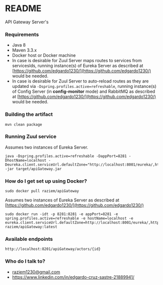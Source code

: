 # README #

API Gateway Server's 

### Requirements ###

* Java 8
* Maven 3.3.x
* Docker host or Docker machine
* In case is desirable for Zuul Server maps routes to services from servicesIds, running instance(s) of Eureka Server as described at [https://github.com/edgardo1230/](https://github.com/edgardo1230/) would be needed.
* In case is desirable for Zuul Server to auto-reload routes as they are updated via `-Dspring.profiles.active=refreshable`, running instance(s) of Config Server (in **config-monitor** mode) and RabbitMQ as described at [https://github.com/edgardo1230/](https://github.com/edgardo1230/) would be needed.


### Building the artifact ###

```
mvn clean package
```

### Running Zuul service ###

Assumes two instances of Eureka Server.

```
java -Dspring.profiles.active=refreshable -DappPort=8281 -DhostName=localhost -Deureka.client.serviceUrl.defaultZone="http://localhost:8001/eureka/,http://localhost:8002/eureka/" -jar target/apiGateway.jar
```

### How do I get set up using Docker? ###

```
sudo docker pull raziem/apiGateway
```

Assumes two instances of Eureka Server as described at [https://github.com/edgardo1230/](https://github.com/edgardo1230/)
```
sudo docker run -idt -p 8281:8281 -e appPort=8281 -e spring.profiles.active=refreshable -e hostName=localhost -e eureka.client.serviceUrl.defaultZone=http://localhost:8001/eureka/,http://localhost:8002/eureka/ raziem/apiGateway:latest
```

### Available endpoints

`http://localhost:8201/apiGateway/actors/{id}`

### Who do I talk to? ###

* raziem1230@gmail.com
* https://www.linkedin.com/in/edgardo-cruz-sastre-21889941/